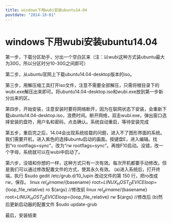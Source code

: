 ```yaml
---
title: windows下用wubi安装ubuntu14.04 
postdate: "2014-10-01"
---
```


# windows下用wubi安装ubuntu14.04 

第一步，下载分区助手，分出一个空白区来（注：以wubi这种方式装ubuntu最大为30G，所以分区时分10-30G之间即可）

第二步，从ubuntu官网上下载ubuntu14.04-desktop版本的iso。

第三步，用解压缩工具打开iso文件，注意不需要全部解压，只需将根目录下的wubi.exe解压出来即可。将ubuntu14.04-desktop.iso和wubi.exe放到第一步新分出来的区。

第四步，开始安装，注意安装时要将网络断开，因为在联网状态下安装，会重新下载ubuntu14.04-desktop.iso，浪费时间。断开网络，双击wubi.exe，弹出窗口选择安装的盘符，用户名和密码，点击确认。系统自动重启，等待安装完成

第五步，重启完之后，14.04会出现系统挂载的问题，进入不了图形界面的系统。我们需要开机，进入紫色的选择ubuntu启动的画面。按键盘E，进入编辑。找到“ro rootflags=sync”，改为“rw rootflags=sync”。再按F10启动。没错，改一个字母，系统就可以在wubi中启动了。

第六步，没错和你想的一样，这种方式只有一次有效。每次开机都要手动修改。但是我们可以通过修改配置文件的方式，使其永久有效。
(a)进入系统后，打开终端，执行
$sudo gedit /etc/grub.d/10_lupin
改动文件的第 150 行，把ro改成rw，保存。
linux ${rel_dirname}/${basename} root=${LINUX_HOST_DEVICE} loop=${loop_file_relative} ro ${args} //修改前
linux ${rel_dirname}/${basename} root=${LINUX_HOST_DEVICE} loop=${loop_file_relative} rw ${args} //修改后
(b)然后更新启动器的配置文件
$sudo update-grub

最后，安装结束